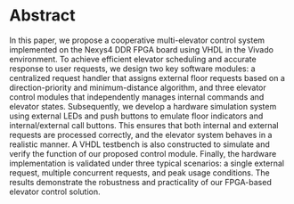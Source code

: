 # Abstract
In this paper, we propose a cooperative multi-elevator control system implemented on the Nexys4 DDR FPGA board using VHDL in the Vivado environment. To achieve efficient elevator scheduling and accurate response to user requests, we design two key software modules: a centralized request handler that assigns external floor requests based on a direction-priority and minimum-distance algorithm, and three elevator control modules that independently manages internal commands and elevator states. Subsequently, we develop a hardware simulation system using external LEDs and push buttons to emulate floor indicators and internal/external call buttons. This ensures that both internal and external requests are processed correctly, and the elevator system behaves in a realistic manner. A VHDL testbench is also constructed to simulate and verify the function of our proposed control module. Finally, the hardware implementation is validated under three typical scenarios: a single external request, multiple concurrent requests, and peak usage conditions. The results demonstrate the robustness and practicality of our FPGA-based elevator control solution.
